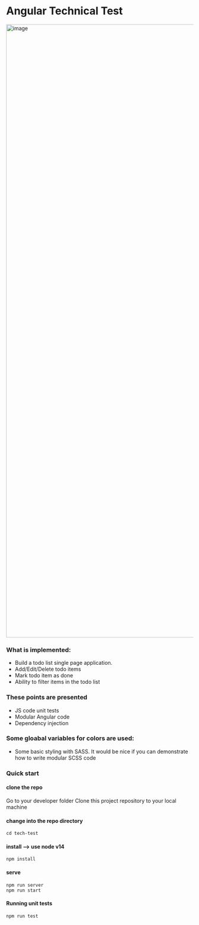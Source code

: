 # Angular Technical Test
<img width="1644" alt="image" src="https://user-images.githubusercontent.com/54248349/208759802-4c8d0df5-7dd4-4d6f-9a53-c878a7a1484a.png">


###  What is implemented:
* Build a todo list single page application.
* Add/Edit/Delete todo items
* Mark todo item as done
* Ability to filter items in the todo list
                          
###  These points are presented

* JS code unit tests
* Modular Angular code 
* Dependency injection 

###  Some gloabal variables for colors are used:                 

* Some basic styling with SASS. It would be nice if you can demonstrate how to write modular SCSS code


### Quick start
#### clone the repo
Go to your developer folder
Clone this project repository to your local machine

#### change into the repo directory
`cd tech-test`

#### install --> use node v14
`npm install`

#### serve
`npm run server`                   
`npm run start`

#### Running unit tests
`npm run test`

